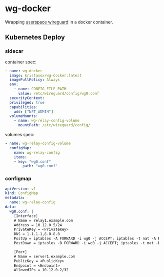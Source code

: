 # wg-docker

Wrapping [userspace wireguard](https://git.zx2c4.com/wireguard-go/) in a docker container.

## Kubernetes Deploy
### sidecar
container spec:
```yaml
- name: wg-docker
  image: kristaxox/wg-docker:latest
  imagePullPolicy: Always
  env:
    - name: CONFIG_FILE_PATH
      value: /etc/wireguard/config/wg0.conf
  securityContext:
  privileged: true
  capabilities:
    add: ["NET_ADMIN"]
  volumeMounts:
    - name: wg-relay-config-volume
      mountPath: /etc/wireguard/config/
```

volumes spec:
```yaml
- name: wg-relay-config-volume
  configMap:
    name: wg-relay-config
    items:
    - key: "wg0.conf"
        path: "wg0.conf"
```

### configmap
```yaml
apiVersion: v1
kind: ConfigMap
metadata:
  name: wg-relay-config
data:
  wg0.conf: |
    [Interface]
    # Name = relay1.example.com
    Address = 10.12.0.5/24
    PrivateKey = <PrivateKey>
    DNS = 1.1.1.1,8.8.8.8
    PostUp = iptables -A FORWARD -i wg0 -j ACCEPT; iptables -t nat -A POSTROUTING -o eth0 -j MASQUERADE
    PostDown = iptables -D FORWARD -i wg0 -j ACCEPT; iptables -t nat -D POSTROUTING -o eth0 -j MASQUERADE

    [Peer]
    # Name = server1.example.com
    PublicKey = <PublicKey>
    Endpoint = <Endpoint>
    AllowedIPs = 10.12.0.2/32
```